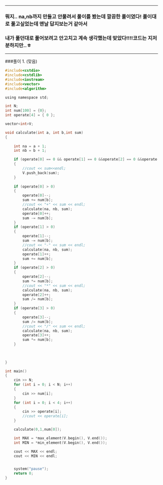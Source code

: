 
------------------------------------------------------------------------------------------------------

### 뭐지.. na,nb까지 만들고 안풀려서 풀이를 봤는데 깔끔한 풀이였다! 풀이대로 풀고싶었는데 맨날 답지보는거 같아서 
### 내가 풀던대로 풀어보려고 안고치고 계속 생각했는데 맞았다!!!!코드는 지저분하지만..ㅎ 
-------------------------------------------------------------------------------------------------------

###풀이 1. (맞음)
```c
#include<cstdio>
#include<cstdlib>
#include<iostream>
#include<vector>
#include<algorithm>

using namespace std;

int N;
int num[100] = {0};
int operate[4] = { 0 };

vector<int>V;

void calculate(int a, int b,int sum)
{
	
	int na = a + 1;
	int nb = b + 1;

	if (operate[0] == 0 && operate[1] == 0 &&operate[2] == 0 &&operate[3] == 0)
	{
		//cout << sum<<endl;
		V.push_back(sum);
	}
	
	if (operate[0] > 0)
	{
		operate[0]--;
		sum += num[b];
		//cout << "+" << sum << endl;
		calculate(na, nb, sum);
		operate[0]++;
		sum -= num[b];
	}
	if (operate[1] > 0)
	{
		operate[1]--;
		sum -= num[b];
		//cout << "-" << sum << endl;
		calculate(na, nb, sum);
		operate[1]++;
		sum += num[b];
	}
	if (operate[2] > 0)
	{
		operate[2]--;
		sum *= num[b];
		//cout << "*" << sum << endl;
		calculate(na, nb, sum);
		operate[2]++;
		sum /= num[b];
	}
	if (operate[3] > 0)
	{
		operate[3]--;
		sum /= num[b];
		//cout << "/" << sum << endl;
		calculate(na, nb, sum);
		operate[3]++;
		sum *= num[b];
	}
	
		
	
}

int main()
{
	cin >> N;
	for (int i = 0; i < N; i++)
	{
		cin >> num[i];
	}
	for (int i = 0; i < 4; i++)
	{
		cin >> operate[i];
		//cout << operate[i];
	}

	calculate(0,1,num[0]);

	int MAX = *max_element(V.begin(), V.end());
	int MIN = *min_element(V.begin(), V.end());

	cout << MAX << endl;
	cout << MIN << endl;


	system("pause");
	return 0;
}
```
